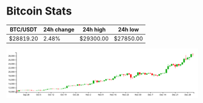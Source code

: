 # Bitcoin Stats

BTC/USDT|24h change|24h high|24h low|
|---|---|---|---|
|$28819.20|2.48%|$29300.00|$27850.00|

<img src="./chart.svg">
